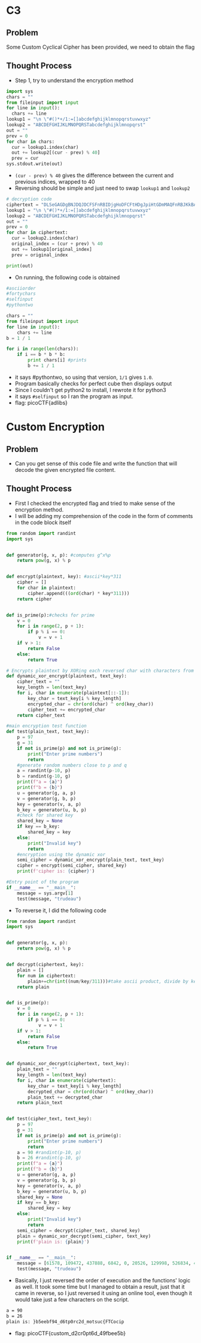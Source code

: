 # C3
## Problem
Some Custom Cyclical Cipher has been provided, we need to obtain the flag
## Thought Process
- Step 1, try to understand the encryption method
```python
import sys
chars = ""
from fileinput import input
for line in input():
  chars += line
lookup1 = "\n \"#()*+/1:=[]abcdefghijklmnopqrstuvwxyz"
lookup2 = "ABCDEFGHIJKLMNOPQRSTabcdefghijklmnopqrst"
out = ""
prev = 0
for char in chars:
  cur = lookup1.index(char)
  out += lookup2[(cur - prev) % 40]
  prev = cur
sys.stdout.write(out)
```
- `(cur - prev) % 40` gives the difference between the current and previous indices, wrapped to 40
- Reversing should be simple and just need to swap `lookup1` and `lookup2`
```python
# decryption code
ciphertext = "DLSeGAGDgBNJDQJDCFSFnRBIDjgHoDFCFtHDgJpiHtGDmMAQFnRBJKkBAsTMrsPSDDnEFCFtIbEDtDCIbFCFtHTJDKerFldbFObFCFtLBFkBAAAPFnRBJGEkerFlcPgKkImHnIlATJDKbTbFOkdNnsgbnJRMFnRBNAFkBAAAbrcbTKAkOgFpOgFpOpkBAAAAAAAiClFGIPFnRBaKliCgClFGtIBAAAAAAAOgGEkImHnIl"
lookup1 = "\n \"#()*+/1:=[]abcdefghijklmnopqrstuvwxyz"
lookup2 = "ABCDEFGHIJKLMNOPQRSTabcdefghijklmnopqrst"
out = ""
prev = 0
for char in ciphertext:
  cur = lookup2.index(char)
  original_index = (cur + prev) % 40
  out += lookup1[original_index]
  prev = original_index

print(out)
```
- On running, the following code is obtained
```python
#asciiorder
#fortychars
#selfinput
#pythontwo

chars = ""
from fileinput import input
for line in input():
    chars += line
b = 1 / 1

for i in range(len(chars)):
    if i == b * b * b:
        print chars[i] #prints
        b += 1 / 1
```
- it says #pythontwo, so using that version, `1/1` gives `1.0`.
- Program basically checks for perfect cube then displays output
- Since I couldn't get python2 to install, I rewrote it for python3
- it says `#selfinput` so I ran the program as input.
- flag: picoCTF{adlibs}
# Custom Encryption
## Problem
- Can you get sense of this code file and write the function that will decode the given encrypted file content.
## Thought Process
- First I checked the encrypted flag and tried to make sense of the encryption method.
- I will be adding my comprehension of the code in the form of comments in the code block itself
```python
from random import randint
import sys


def generator(g, x, p): #computes g^x%p
    return pow(g, x) % p


def encrypt(plaintext, key): #ascii*key*311
    cipher = []
    for char in plaintext:
        cipher.append(((ord(char) * key*311)))
    return cipher


def is_prime(p):#checks for prime
    v = 0
    for i in range(2, p + 1):
        if p % i == 0:
            v = v + 1
    if v > 1:
        return False
    else:
        return True

# Encrypts plaintext by XORing each reversed char with characters from text_key
def dynamic_xor_encrypt(plaintext, text_key):
    cipher_text = ""
    key_length = len(text_key)
    for i, char in enumerate(plaintext[::-1]):
        key_char = text_key[i % key_length]
        encrypted_char = chr(ord(char) ^ ord(key_char))
        cipher_text += encrypted_char
    return cipher_text

#main encryption test function
def test(plain_text, text_key):
    p = 97
    g = 31
    if not is_prime(p) and not is_prime(g):
        print("Enter prime numbers")
        return
    #generate random numbers close to p and q
    a = randint(p-10, p)
    b = randint(g-10, g)
    print(f"a = {a}")
    print(f"b = {b}")
    u = generator(g, a, p)
    v = generator(g, b, p)
    key = generator(v, a, p)
    b_key = generator(u, b, p)
    #check for shared key
    shared_key = None
    if key == b_key:
        shared_key = key
    else:
        print("Invalid key")
        return
    #encryption using the dynamic xor
    semi_cipher = dynamic_xor_encrypt(plain_text, text_key)
    cipher = encrypt(semi_cipher, shared_key)
    print(f'cipher is: {cipher}')

#Entry point of the program
if __name__ == "__main__":
    message = sys.argv[1]
    test(message, "trudeau")
```
- To reverse it, I did the following code
```python
from random import randint
import sys


def generator(g, x, p):
    return pow(g, x) % p


def decrypt(ciphertext, key):
    plain = []
    for num in ciphertext:
        plain+=chr(int((num/key/311)))#take ascii product, divide by key and 311, then convert to char and append to plaintext 
    return plain


def is_prime(p):
    v = 0
    for i in range(2, p + 1):
        if p % i == 0:
            v = v + 1
    if v > 1:
        return False
    else:
        return True


def dynamic_xor_decrypt(ciphertext, text_key):
    plain_text = ""
    key_length = len(text_key)
    for i, char in enumerate(ciphertext):
        key_char = text_key[i % key_length]
        decrypted_char = chr(ord(char) ^ ord(key_char))
        plain_text += decrypted_char
    return plain_text


def test(cipher_text, text_key):
    p = 97
    g = 31
    if not is_prime(p) and not is_prime(g):
        print("Enter prime numbers")
        return
    a = 90 #randint(p-10, p)
    b = 26 #randint(g-10, g)
    print(f"a = {a}")
    print(f"b = {b}")
    u = generator(g, a, p)
    v = generator(g, b, p)
    key = generator(v, a, p)
    b_key = generator(u, b, p)
    shared_key = None
    if key == b_key:
        shared_key = key
    else:
        print("Invalid key")
        return
    semi_cipher = decrypt(cipher_text, shared_key)
    plain = dynamic_xor_decrypt(semi_cipher, text_key)
    print(f'plain is: {plain}')


if __name__ == "__main__":
    message = [61578, 109472, 437888, 6842, 0, 20526, 129998, 526834, 478940, 287364, 0, 567886, 143682, 34210, 465256, 0, 150524, 588412, 6842, 424204, 164208, 184734, 41052, 41052, 116314, 41052, 177892, 348942, 218944, 335258, 177892, 47894, 82104, 116314]
    test(message, "trudeau")
```
- Basically, I just reversed the order of execution and the functions' logic as well. It took some time but I managed to obtain a result, just that it came in reverse, so I just reversed it using an online tool, even though it would take just a few characters on the script.
```bash
a = 90
b = 26
plain is: }b5eebf94_d6tp0rc2d_motsuc{FTCocip
```
- flag: picoCTF{custom_d2cr0pt6d_49fbee5b}
